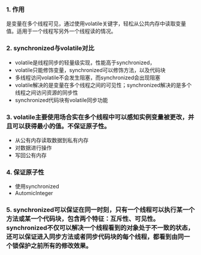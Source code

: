### 1. 作用

是变量在多个线程可见，通过使用volatile关键字，轻松从公共内存中读取变量值。适用于一个线程写另外一个线程读的情况。

### 2. synchronized与volatile对比

* volatile是线程同步的轻量级实现，性能高于synchronized，
* volatile只能修饰变量，synchronized可以修饰方法，以及代码块
* 多线程访问volatile不会发生阻塞，而synchronized会出现阻塞
* volatile解决的是变量在多个线程之间的可见性；synchronized解决的是多个线程之间访问资源的同步性
* synchronized代码块有volatile同步功能

### 3. volatile主要使用场合实在多个线程中可以感知实例变量被更改，并且可以获得最小的值。不保证原子性。

* 从公有内存读取数据到私有内存
* 对数据进行操作
* 写回公有内存

### 4. 保证原子性

* 使用synchronized
* AutomicInteger

### 5. synchronized可以保证在同一时刻，只有一个线程可以执行某一个方法或某一个代码块，包含两个特征：互斥性、可见性。synchronized不仅可以解决一个线程看到的对象处于不一致的状态，还可以保证进入同步方法或者同步代码块的每个线程，都看到由同一个锁保护之前所有的修改效果。
